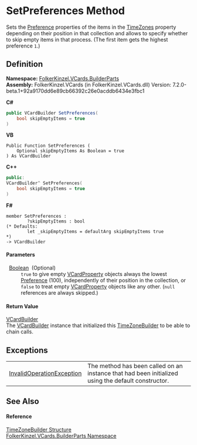 # SetPreferences Method


Sets the <a href="50760592-ebd2-d6c5-16b0-f752af7dada1.md">Preference</a> properties of the items in the <a href="c07b682f-3b8b-4eff-9286-88369a03a691.md">TimeZones</a> property depending on their position in that collection and allows to specify whether to skip empty items in that process. (The first item gets the highest preference `1`.)



## Definition
**Namespace:** <a href="30716183-7f69-ceb8-b5fe-4d9f23e7fd2b.md">FolkerKinzel.VCards.BuilderParts</a>  
**Assembly:** FolkerKinzel.VCards (in FolkerKinzel.VCards.dll) Version: 7.2.0-beta.1+92a9170dd6e89cb66392c26e0acddb6434e3fbc1

**C#**
``` C#
public VCardBuilder SetPreferences(
	bool skipEmptyItems = true
)
```
**VB**
``` VB
Public Function SetPreferences ( 
	Optional skipEmptyItems As Boolean = true
) As VCardBuilder
```
**C++**
``` C++
public:
VCardBuilder^ SetPreferences(
	bool skipEmptyItems = true
)
```
**F#**
``` F#
member SetPreferences : 
        ?skipEmptyItems : bool 
(* Defaults:
        let _skipEmptyItems = defaultArg skipEmptyItems true
*)
-> VCardBuilder 
```



#### Parameters
<dl><dt>  <a href="https://learn.microsoft.com/dotnet/api/system.boolean" target="_blank" rel="noopener noreferrer">Boolean</a>  (Optional)</dt><dd><code>true</code> to give empty <a href="e1395eb9-792c-c4d8-ee22-97939a91c58e.md">VCardProperty</a> objects always the lowest <a href="50760592-ebd2-d6c5-16b0-f752af7dada1.md">Preference</a> (100), independently of their position in the collection, or <code>false</code> to treat empty <a href="e1395eb9-792c-c4d8-ee22-97939a91c58e.md">VCardProperty</a> objects like any other. (<code>null</code> references are always skipped.)</dd></dl>

#### Return Value
<a href="4254b25b-c39b-3224-d22e-0072642cabb3.md">VCardBuilder</a>  
The <a href="4254b25b-c39b-3224-d22e-0072642cabb3.md">VCardBuilder</a> instance that initialized this <a href="30c9180d-cc8b-f5fa-8d6c-2d8b909cdaf7.md">TimeZoneBuilder</a> to be able to chain calls.

## Exceptions
<table>
<tr>
<td><a href="https://learn.microsoft.com/dotnet/api/system.invalidoperationexception" target="_blank" rel="noopener noreferrer">InvalidOperationException</a></td>
<td>The method has been called on an instance that had been initialized using the default constructor.</td></tr>
</table>

## See Also


#### Reference
<a href="30c9180d-cc8b-f5fa-8d6c-2d8b909cdaf7.md">TimeZoneBuilder Structure</a>  
<a href="30716183-7f69-ceb8-b5fe-4d9f23e7fd2b.md">FolkerKinzel.VCards.BuilderParts Namespace</a>  
